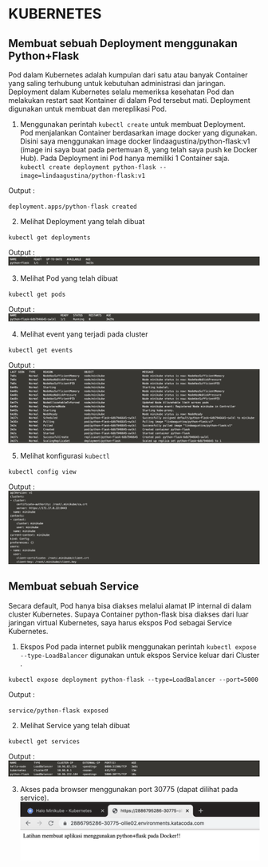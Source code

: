 # KUBERNETES

## Membuat sebuah Deployment menggunakan Python+Flask

Pod dalam Kubernetes adalah kumpulan dari satu atau banyak Container yang saling terhubung untuk kebutuhan administrasi dan jaringan. Deployment dalam Kubernetes selalu memeriksa kesehatan Pod dan melakukan restart saat Kontainer di dalam Pod tersebut mati. Deployment digunakan untuk membuat dan mereplikasi Pod.
1. Menggunakan perintah `kubectl create` untuk membuat Deployment. Pod menjalankan Container berdasarkan image docker yang digunakan. Disini saya menggunakan image docker lindaagustina/python-flask:v1 (image ini saya buat pada pertemuan 8, yang telah saya push ke Docker Hub). Pada Deployment ini Pod hanya memiliki 1 Container saja.\
`kubectl create deployment python-flask --image=lindaagustina/python-flask:v1`

Output :

`deployment.apps/python-flask created`

2. Melihat Deployment yang telah dibuat

`kubectl get deployments`

Output :
![](img/1.png)

3. Melihat Pod yang telah dibuat

`kubectl get pods`

Output :
![](img/2.png)

4. Melihat event yang terjadi pada cluster

`kubectl get events`

Output :
![](img/3.png)

5. Melihat konfigurasi `kubectl`

`kubectl config view`

Output :
![](img/4.png)

## Membuat sebuah Service

Secara default, Pod hanya bisa diakses melalui alamat IP internal di dalam cluster Kubernetes. Supaya Container python-flask bisa diakses dari luar jaringan virtual Kubernetes, saya harus ekspos Pod sebagai Service Kubernetes.

1. Ekspos Pod pada internet publik menggunakan perintah `kubectl expose` `--type-LoadBalancer` digunakan untuk ekspos Service keluar dari Cluster .

`kubectl expose deployment python-flask --type=LoadBalancer --port=5000`

Output :

`service/python-flask exposed`

2. Melihat Service yang telah dibuat

`kubectl get services`

Output :
![](img/5.png)

3. Akses pada browser menggunakan port 30775 (dapat dilihat pada service).
![](img/6.png)
